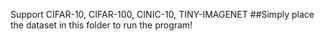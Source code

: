Support CIFAR-10, CIFAR-100, CINIC-10, TINY-IMAGENET
##Simply place the dataset in this folder to run the program!
